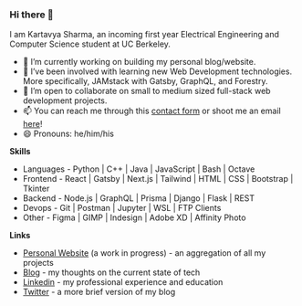 ### Hi there 👋

I am Kartavya Sharma, an incoming first year Electrical Engineering and Computer Science student at UC Berkeley.

- 🔭 I’m currently working on building my personal blog/website.
- 🌱 I’ve been involved with learning new Web Development technologies. More specifically, JAMstack with Gatsby, GraphQL, and Forestry.
- 👯 I’m open to collaborate on small to medium sized full-stack web development projects.
- 📫 You can reach me through this [contact form](https://kartavyas.com/contact) or shoot me an email [here](mailto:kartavya@berkeley.edu)!
- 😄 Pronouns: he/him/his

**Skills**

* Languages - Python | C++ | Java | JavaScript | Bash | Octave
* Frontend - React | Gatsby | Next.js | Tailwind | HTML | CSS | Bootstrap | Tkinter
* Backend - Node.js | GraphQL | Prisma | Django | Flask | REST
* Devops - Git | Postman | Jupyter | WSL | FTP Clients
* Other - Figma | GIMP | Indesign | Adobe XD | Affinity Photo

**Links**

- [Personal Website](https://kartavyas.com) (a work in progress) - an aggregation of all my projects
- [Blog](https://kartavyas.com/blog) - my thoughts on the current state of tech
- [Linkedin](https://www.linkedin.com/in/kartavya-sharma/?lipi=urn%3Ali%3Apage%3Ad_flagship3_profile_view_base%3B8qmmRxejRvitIR7lNvObCw%3D%3D) - my professional experience and education
- [Twitter](https://twitter.com/floatyvariable) - a more brief version of my blog
